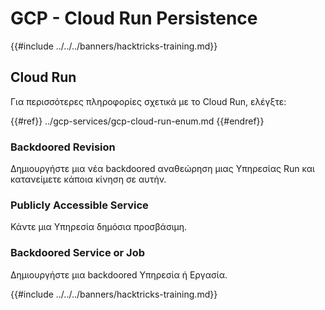 # GCP - Cloud Run Persistence

{{#include ../../../banners/hacktricks-training.md}}

## Cloud Run

Για περισσότερες πληροφορίες σχετικά με το Cloud Run, ελέγξτε:

{{#ref}}
../gcp-services/gcp-cloud-run-enum.md
{{#endref}}

### Backdoored Revision

Δημιουργήστε μια νέα backdoored αναθεώρηση μιας Υπηρεσίας Run και κατανείμετε κάποια κίνηση σε αυτήν.

### Publicly Accessible Service

Κάντε μια Υπηρεσία δημόσια προσβάσιμη.

### Backdoored Service or Job

Δημιουργήστε μια backdoored Υπηρεσία ή Εργασία.

{{#include ../../../banners/hacktricks-training.md}}
